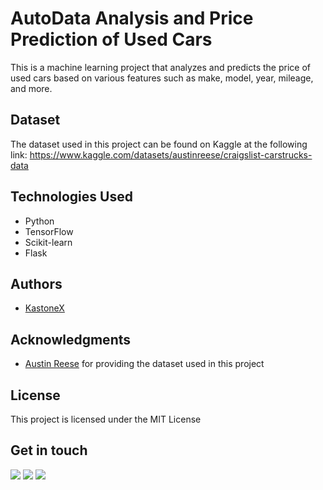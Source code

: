 # AutoData Analysis and Price Prediction of Used Cars

This is a machine learning project that analyzes and predicts the price of used cars based on various features such as make, model, year, mileage, and more.

## Dataset
The dataset used in this project can be found on Kaggle at the following link: https://www.kaggle.com/datasets/austinreese/craigslist-carstrucks-data

## Technologies Used
- Python
- TensorFlow
- Scikit-learn
- Flask

## Authors
- [KastoneX](https://github.com/kastonex)

## Acknowledgments
- [Austin Reese](https://www.kaggle.com/datasets/austinreese) for providing the dataset used in this project

## License

This project is licensed under the MIT License

## Get in touch

<p> <a href="mailto:timofeevkarakozovartem@gmail.com" target="_blank" rel="noreferrer"><img src="https://img.shields.io/badge/Gmail-D14836?style=for-the-badge&logo=gmail&logoColor=white" /></a> <a href="https://t.me/kastonex" target="_blank" rel="noreferrer"><img src="https://img.shields.io/badge/Telegram-2CA5E0?style=for-the-badge&logo=telegram&logoColor=white" /></a> <a href="https://www.kaggle.com/kastonex" target="_blank" rel="noreferrer"><img src="https://img.shields.io/badge/Kaggle-035a7d?style=for-the-badge&logo=kaggle&logoColor=white" /></a></p>
